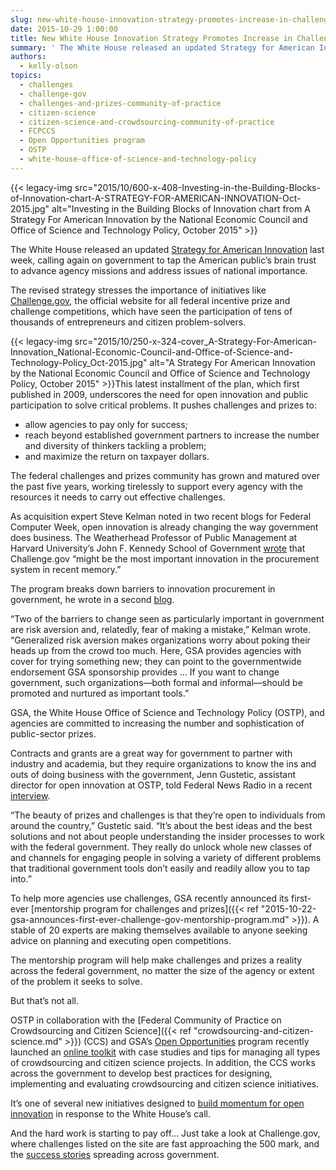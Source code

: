 ```yaml
---
slug: new-white-house-innovation-strategy-promotes-increase-in-challenges-and-prizes
date: 2015-10-29 1:00:00
title: New White House Innovation Strategy Promotes Increase in Challenges and Prizes
summary: ' The White House released an updated Strategy for American Innovation last week, calling again on government to tap the American public’s brain trust'
authors:
  - kelly-olson
topics:
  - challenges
  - challenge-gov
  - challenges-and-prizes-community-of-practice
  - citizen-science
  - citizen-science-and-crowdsourcing-community-of-practice
  - FCPCCS
  - Open Opportunities program
  - OSTP
  - white-house-office-of-science-and-technology-policy
---
```


{{< legacy-img src="2015/10/600-x-408-Investing-in-the-Building-Blocks-of-Innovation-chart-A-STRATEGY-FOR-AMERICAN-INNOVATION-Oct-2015.jpg" alt="Investing in the Building Blocks of Innovation chart from A Strategy For American Innovation by the National Economic Council and Office of Science and Technology Policy, October 2015" >}}

The White House released an updated [Strategy for American Innovation](https://www.whitehouse.gov/sites/default/files/strategy_for_american_innovation_october_2015.pdf) last week, calling again on government to tap the American public’s brain trust to advance agency missions and address issues of national importance.

The revised strategy stresses the importance of initiatives like [Challenge.gov](https://www.challenge.gov/list/), the official website for all federal incentive prize and challenge competitions, which have seen the participation of tens of thousands of entrepreneurs and citizen problem-solvers.

{{< legacy-img src="2015/10/250-x-324-cover\_A-Strategy-For-American-Innovation\_National-Economic-Council-and-Office-of-Science-and-Technology-Policy_Oct-2015.jpg" alt="A Strategy For American Innovation by the National Economic Council and Office of Science and Technology Policy, October 2015" >}}This latest installment of the plan, which first published in 2009, underscores the need for open innovation and public participation to solve critical problems. It pushes challenges and prizes to:

  * allow agencies to pay only for success;
  * reach beyond established government partners to increase the number and diversity of thinkers tackling a problem;
  * and maximize the return on taxpayer dollars.

The federal challenges and prizes community has grown and matured over the past five years, working tirelessly to support every agency with the resources it needs to carry out effective challenges.

As acquisition expert Steve Kelman noted in two recent blogs for Federal Computer Week, open innovation is already changing the way government does business. The Weatherhead Professor of Public Management at Harvard University&#8217;s John F. Kennedy School of Government [wrote](https://fcw.com/blogs/lectern/2015/10/challenge-and-change.aspx) that Challenge.gov “might be the most important innovation in the procurement system in recent memory.”

The program breaks down barriers to innovation procurement in government, he wrote in a second [blog](https://fcw.com/blogs/lectern/2015/10/kelman-challenge-redux.aspx).

“Two of the barriers to change seen as particularly important in government are risk aversion and, relatedly, fear of making a mistake,” Kelman wrote. “Generalized risk aversion makes organizations worry about poking their heads up from the crowd too much. Here, GSA provides agencies with cover for trying something new; they can point to the governmentwide endorsement GSA sponsorship provides … If you want to change government, such organizations—both formal and informal—should be promoted and nurtured as important tools.”

GSA, the White House Office of Science and Technology Policy (OSTP), and agencies are committed to increasing the number and sophistication of public-sector prizes.

Contracts and grants are a great way for government to partner with industry and academia, but they require organizations to know the ins and outs of doing business with the government, Jenn Gustetic, assistant director for open innovation at OSTP, told Federal News Radio in a recent [interview](http://federalnewsradio.com/federal-drive/2015/10/jenn-gustetic-white-house-wants-agencies-to-harness-the-power-of-crowdsourcing/).

“The beauty of prizes and challenges is that they’re open to individuals from around the country,” Gustetic said. “It’s about the best ideas and the best solutions and not about people understanding the insider processes to work with the federal government. They really do unlock whole new classes of and channels for engaging people in solving a variety of different problems that traditional government tools don’t easily and readily allow you to tap into.”

To help more agencies use challenges, GSA recently announced its first-ever [mentorship program for challenges and prizes]({{< ref "2015-10-22-gsa-announces-first-ever-challenge-gov-mentorship-program.md" >}}). A stable of 20 experts are making themselves available to anyone seeking advice on planning and executing open competitions.

The mentorship program will help make challenges and prizes a reality across the federal government, no matter the size of the agency or extent of the problem it seeks to solve.

But that’s not all.

OSTP in collaboration with the [Federal Community of Practice on Crowdsourcing and Citizen Science]({{< ref "crowdsourcing-and-citizen-science.md" >}}) (CCS) and GSA’s [Open Opportunities](https://openopps.digitalgov.gov/) program recently launched an [online toolkit](https://crowdsourcing-toolkit.sites.usa.gov/) with case studies and tips for managing all types of crowdsourcing and citizen science projects. In addition, the CCS works across the government to develop best practices for designing, implementing and evaluating crowdsourcing and citizen science initiatives.

It’s one of several new initiatives designed to [build momentum for open innovation](https://www.whitehouse.gov/blog/2015/10/22/building-momentum-open-innovation) in response to the White House’s call.

And the hard work is starting to pay off… Just take a look at Challenge.gov, where challenges listed on the site are fast approaching the 500 mark, and the [success stories](https://www.challenge.gov/success-stories/) spreading across government.